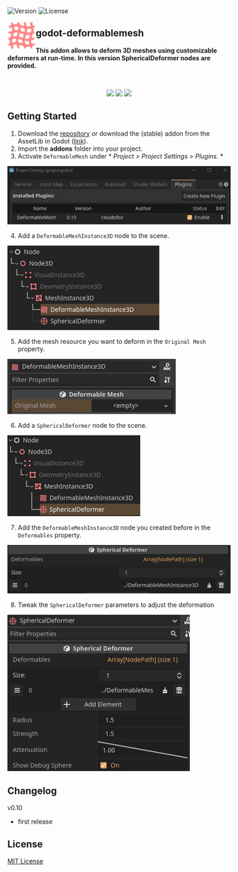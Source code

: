 ![Version](https://img.shields.io/badge/Godot-v4.0.1-informational) ![License](https://img.shields.io/github/license/cloudofoz/godot-deformablemesh)

<img src="addons/deformablemesh/dm_icon_deformable_mesh.svg" width="64" align="left"/>

## godot-deformablemesh
**This addon allows to deform 3D meshes using customizable deformers at run-time. In this version SphericalDeformer nodes are provided.**

<br clear="left" />

<p align="center">
  <img src="media/dm_screen_1.gif" width="320" />
  <img src="media/dm_screen_3.gif" width="320" />
  <img src="media/dm_screen_2.gif" width="320" />
</p>

## Getting Started

1. Download the [repository](https://github.com/cloudofoz/godot-curvemesh/archive/refs/heads/main.zip](https://github.com/cloudofoz/godot-deformablemesh/archive/refs/heads/main.zip)) or download the (stable) addon from the AssetLib in Godot ([link](https://godotengine.org/asset-library/asset/1794)).
2. Import the **addons** folder into your project.
3. Activate `DeformableMesh` under * *Project > Project Settings > Plugins.* *

![](media/dm_getting_started_00.jpg)

4. Add a `DeformableMeshInstance3D` node to the scene.

![](media/dm_getting_started_01.jpg)

5. Add the mesh resource you want to deform in the `Original Mesh` property.

![](media/dm_getting_started_02.jpg)

6. Add a `SphericalDeformer` node to the scene.

![](media/dm_getting_started_03.jpg)

7. Add the `DeformableMeshInstance3D` node you created before in the `Deformables` property.

![](media/dm_getting_started_04.jpg)

8. Tweak the `SphericalDeformer` parameters to adjust the deformation

![](media/dm_getting_started_05.jpg)

## Changelog

v0.10

- first release

## License

[MIT License](/LICENSE.md)

